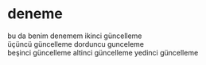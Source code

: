 # deneme

bu da benim denemem
ikinci güncelleme</br>
üçüncü güncelleme
dorduncu gunceleme</br>
beşinci güncelleme
altinci güncelleme
yedinci güncelleme
